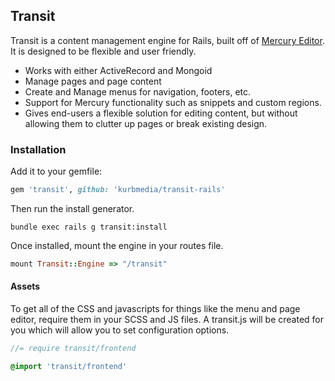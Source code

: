 ## Transit

Transit is a content management engine for Rails, built off of [Mercury Editor](https://github.com/jejacks0n/mercury). It is designed to be flexible and user friendly. 

* Works with either ActiveRecord and Mongoid
* Manage pages and page content
* Create and Manage menus for navigation, footers, etc.
* Support for Mercury functionality such as snippets and custom regions.
* Gives end-users a flexible solution for editing content, but without allowing them to clutter up pages or break existing design.

### Installation

Add it to your gemfile:
```ruby
gem 'transit', github: 'kurbmedia/transit-rails'
```
Then run the install generator.
```text
bundle exec rails g transit:install
```
Once installed, mount the engine in your routes file.
```ruby
mount Transit::Engine => "/transit"
```

#### Assets
To get all of the CSS and javascripts for things like the menu and page editor, require them in your SCSS and JS files. A transit.js will be created for you which will allow you to set configuration options.

```javascript
//= require transit/frontend
```
```scss
@import 'transit/frontend'
```